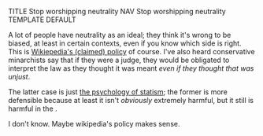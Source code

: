 TITLE Stop worshipping neutrality
NAV Stop worshipping neutrality
TEMPLATE DEFAULT

A lot of people have neutrality as an ideal; they think it's wrong to be biased, at least in certain contexts, even if you know which side is right. This is [Wikiepedia's (claimed) policy](wikipedia_bias) of course. I've also heard conservative minarchists say that if they were a judge, they would be obligated to interpret the law as they thought it was meant *even if they thought that was unjust*.

The latter case is just [the psychology of statism](democracy_nihilism); the former is more defensible because at least it isn't *obviously* extremely harmful, but it still is harmful in the .

I don't know. Maybe wikipedia's policy makes sense.

